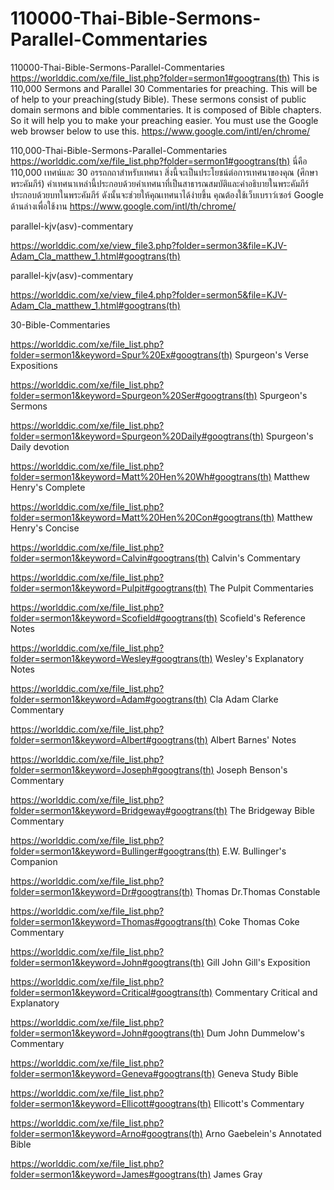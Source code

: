 # 110000-Thai-Bible-Sermons-Parallel-Commentaries
110000-Thai-Bible-Sermons-Parallel-Commentaries
https://worlddic.com/xe/file_list.php?folder=sermon1#googtrans(th) 
This is 110,000 Sermons and Parallel 30 Commentaries for preaching. 
This will be of help to your preaching(study Bible). 
These sermons consist of public domain sermons and bible commentaries. 
It is composed of Bible chapters. 
So it will help you to make your preaching easier.
You must use the Google web browser below to use this.
https://www.google.com/intl/en/chrome/

110,000-Thai-Bible-Sermons-Parallel-Commentaries
https://worlddic.com/xe/file_list.php?folder=sermon1#googtrans(th)
นี่คือ 110,000 เทศน์และ 30 อรรถกถาสำหรับเทศนา
สิ่งนี้จะเป็นประโยชน์ต่อการเทศนาของคุณ (ศึกษาพระคัมภีร์)
คำเทศนาเหล่านี้ประกอบด้วยคำเทศนาที่เป็นสาธารณสมบัติและคำอธิบายในพระคัมภีร์
ประกอบด้วยบทในพระคัมภีร์
ดังนั้นจะช่วยให้คุณเทศนาได้ง่ายขึ้น
คุณต้องใช้เว็บเบราว์เซอร์ Google ด้านล่างเพื่อใช้งาน
https://www.google.com/intl/th/chrome/


parallel-kjv(asv)-commentary

https://worlddic.com/xe/view_file3.php?folder=sermon3&file=KJV-Adam_Cla_matthew_1.html#googtrans(th) 

parallel-kjv(asv)-commentary

https://worlddic.com/xe/view_file4.php?folder=sermon5&file=KJV-Adam_Cla_matthew_1.html#googtrans(th)

30-Bible-Commentaries

 https://worlddic.com/xe/file_list.php?folder=sermon1&keyword=Spur%20Ex#googtrans(th) Spurgeon's Verse Expositions 
 
 https://worlddic.com/xe/file_list.php?folder=sermon1&keyword=Spurgeon%20Ser#googtrans(th) Spurgeon's Sermons 
 
 https://worlddic.com/xe/file_list.php?folder=sermon1&keyword=Spurgeon%20Daily#googtrans(th) Spurgeon's Daily devotion 
 
 https://worlddic.com/xe/file_list.php?folder=sermon1&keyword=Matt%20Hen%20Wh#googtrans(th) Matthew Henry's Complete 
 
 https://worlddic.com/xe/file_list.php?folder=sermon1&keyword=Matt%20Hen%20Con#googtrans(th) Matthew Henry's Concise 


 https://worlddic.com/xe/file_list.php?folder=sermon1&keyword=Calvin#googtrans(th) Calvin's Commentary  
 
 https://worlddic.com/xe/file_list.php?folder=sermon1&keyword=Pulpit#googtrans(th) The Pulpit Commentaries 
 
 https://worlddic.com/xe/file_list.php?folder=sermon1&keyword=Scofield#googtrans(th) Scofield's Reference Notes  
 
 https://worlddic.com/xe/file_list.php?folder=sermon1&keyword=Wesley#googtrans(th) Wesley's Explanatory Notes 
 
 https://worlddic.com/xe/file_list.php?folder=sermon1&keyword=Adam#googtrans(th) Cla Adam Clarke Commentary 
 

 https://worlddic.com/xe/file_list.php?folder=sermon1&keyword=Albert#googtrans(th) Albert Barnes' Notes 
 
 https://worlddic.com/xe/file_list.php?folder=sermon1&keyword=Joseph#googtrans(th) Joseph Benson's Commentary 
 
 https://worlddic.com/xe/file_list.php?folder=sermon1&keyword=Bridgeway#googtrans(th) The Bridgeway Bible Commentary 
 
 https://worlddic.com/xe/file_list.php?folder=sermon1&keyword=Bullinger#googtrans(th) E.W. Bullinger's Companion 
 
 https://worlddic.com/xe/file_list.php?folder=sermon1&keyword=Dr#googtrans(th) Thomas Dr.Thomas Constable 
 
 
 https://worlddic.com/xe/file_list.php?folder=sermon1&keyword=Thomas#googtrans(th) Coke Thomas Coke Commentary 
 
 https://worlddic.com/xe/file_list.php?folder=sermon1&keyword=John#googtrans(th) Gill John Gill's Exposition 
 
 https://worlddic.com/xe/file_list.php?folder=sermon1&keyword=Critical#googtrans(th) Commentary Critical and Explanatory 
 
 https://worlddic.com/xe/file_list.php?folder=sermon1&keyword=John#googtrans(th) Dum John Dummelow's Commentary 
 
 https://worlddic.com/xe/file_list.php?folder=sermon1&keyword=Geneva#googtrans(th) Geneva Study Bible 
 
 
 https://worlddic.com/xe/file_list.php?folder=sermon1&keyword=Ellicott#googtrans(th) Ellicott's Commentary 
 
 https://worlddic.com/xe/file_list.php?folder=sermon1&keyword=Arno#googtrans(th) Arno Gaebelein's Annotated Bible 
 
 https://worlddic.com/xe/file_list.php?folder=sermon1&keyword=James#googtrans(th) James Gray 
 
 

